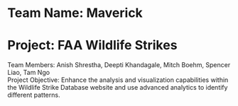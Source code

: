 # Team Name: Maverick
# Project: FAA Wildlife Strikes 
Team Members: Anish Shrestha, Deepti Khandagale, Mitch Boehm, Spencer Liao, Tam Ngo  
Project Objective: Enhance the analysis and visualization capabilities within the Wildlife Strike Database website and use advanced analytics to identify different patterns.
